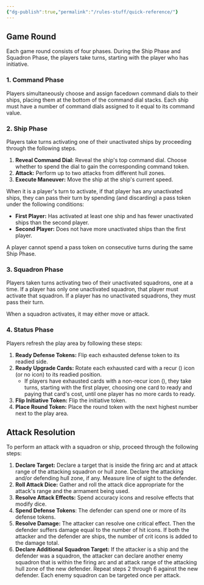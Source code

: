```yaml
---
{"dg-publish":true,"permalink":"/rules-stuff/quick-reference/"}
---
```


## Game Round

Each game round consists of four phases. During the Ship Phase and Squadron Phase, the players take turns, starting with the player who has initiative.

### 1. Command Phase

Players simultaneously choose and assign facedown command dials to their ships, placing them at the bottom of the command dial stacks. Each ship must have a number of command dials assigned to it equal to its command value.

### 2. Ship Phase

Players take turns activating one of their unactivated ships by proceeding through the following steps.
1. **Reveal Command Dial:** Reveal the ship's top command dial. Choose whether to spend the dial to gain the corresponding command token.
2. **Attack:** Perform up to two attacks from different hull zones.
3. **Execute Maneuver:** Move the ship at the ship's current speed.

When it is a player's turn to activate, if that player has any unactivated ships, they can pass their turn by spending (and discarding) a pass token under the following conditions:
- **First Player:** Has activated at least one ship and has fewer unactivated ships than the second player.
- **Second Player:** Does not have more unactivated ships than the first player.

A player cannot spend a pass token on consecutive turns during the same Ship Phase.

### 3. Squadron Phase

Players taken turns activating two of their unactivated squadrons, one at a time. If a player has only one unactivated squadron, that player must activate that squadron. If a player has no unactivated squadrons, they must pass their turn.

When a squadron activates, it may either move or attack.

### 4. Status Phase

Players refresh the play area by following these steps:
1. **Ready Defense Tokens:** Flip each exhausted defense token to its readied side.
2. **Ready Upgrade Cards:** Rotate each exhausted card with a recur () icon (or no icon) to its readied position.
	- If players have exhausted cards with a non-recur icon (), they take turns, starting with the first player, choosing one card to ready and paying that card's cost, until one player has no more cards to ready.
3. **Flip Initiative Token:** Flip the initiative token.
4. **Place Round Token:** Place the round token with the next highest number next to the play area.

## Attack Resolution

To perform an attack with a squadron or ship, proceed through the following steps:
1. **Declare Target:** Declare a target that is inside the firing arc and at attack range of the attacking squadron or hull zone. Declare the attacking and/or defending hull zone, if any. Measure line of sight to the defender.
2. **Roll Attack Dice:** Gather and roll the attack dice appropriate for the attack's range and the armament being used.
3. **Resolve Attack Effects:** Spend accuracy icons and resolve effects that modify dice.
4. **Spend Defense Tokens**: The defender can spend one or more of its defense tokens.
5. **Resolve Damage:** The attacker can resolve one critical effect. Then the defender suffers damage equal to the number of hit icons. If both the attacker and the defender are ships, the number of crit icons is added to the damage total.
6. **Declare Additional Squadron Target:** If the attacker is a ship and the defender was a squadron, the attacker can declare another enemy squadron that is within the firing arc and at attack range of the attacking hull zone of the new defender. Repeat steps 2 through 6 against the new defender. Each enemy squadron can be targeted once per attack.
